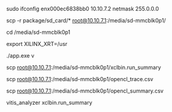 sudo ifconfig enx000ec6838bb0 10.10.7.2 netmask 255.0.0.0

scp -r  package/sd_card/* root@10.10.7.1:/media/sd-mmcblk0p1/

cd /media/sd-mmcblk0p1

export XILINX_XRT=/usr

./app.exe v

scp root@10.10.7.1:/media/sd-mmcblk0p1/xclbin.run_summary

scp root@10.10.7.1:/media/sd-mmcblk0p1/opencl_trace.csv

scp root@10.10.7.1:/media/sd-mmcblk0p1/opencl_summary.csv

vitis_analyzer xclbin.run_summary

